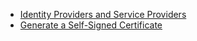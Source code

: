 * [Identity Providers and Service Providers](https://help.salesforce.com/articleView?id=identity_provider_about.htm&type=0)
* [Generate a Self-Signed Certificate](https://help.salesforce.com/articleView?id=security_keys_creating.htm&type=5)

